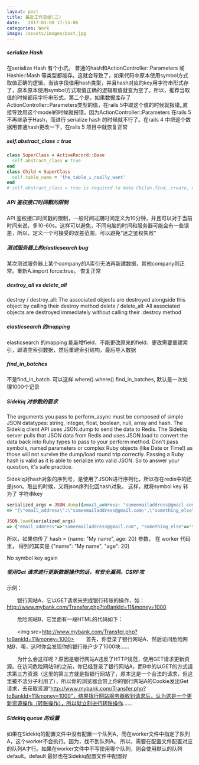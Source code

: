 ```yaml
---
layout: post
title: 最近工作总结(二)
date:   2017-03-08 17:55:06
categories: Work
image: /assets/images/post.jpg
---
```


##### serialize Hash
在serialize Hash 有个小坑。 普通的hash和ActionController::Parameters 或 Hashie::Mash 等类型都能存。这就会导致了，如果代码中原本使用symbol方式取值正确的逻辑，当该字段值用hash类型，并且hash对应的key用字符串形式存了，原本原本使用symbol方式取值正确的逻辑取值就变为空了。所以，推荐当取值的时候都用字符串形式。第二个是，如果数据库存了ActionController::Parameters类型的值，在rails 5中取这个值的时候就报错,,直接导致用这个model的时候就报错。因为ActionController::Parameters 在rails 5不再继承于Hash，而进行 serialize hash 的时候就不行了。在rails 4 中把这个数据用普通hash更改一下，在rails 5 项目中就恢复正常

##### self.abstract_class = true

```ruby
class SuperClass < ActiveRecord::Base
  self.abstract_class = true
end
class Child < SuperClass
  self.table_name = 'the_table_i_really_want'
end
# self.abstract_class = true is required to make Child<.find,.create, or any Arel method> use the_table_i_really_want instead of a table called super_classes
```

##### API 鉴权接口时间戳的限制
API 鉴权接口时间戳的限制，一般时间过期时间定义为10分钟，并且可以对于当前时间来说，多10-60s。这样可以避免，不同电脑的时间和服务器可能会有一些误差，所以，定义一个可接受的误差范围，可以避免“迷之鉴权失败”

##### 测试服务器上的elasticsearch bug
某次测试服务器上某个company的A索引无法再新建数据，其他company则正常。重新A.import force:true。 恢复正常

##### destroy_all vs delete_all
destroy / destroy_all: The associated objects are destroyed alongside this object by calling their destroy method
delete / delete_all: All associated objects are destroyed immediately without calling their :destroy method

##### elasticsearch 的mapping
elasticsearch 的mapping 能新增field，不能更改原来的field，更改需要重建索引，即清空索引数据，然后重建索引结构，最后导入数据

##### find_in_batches
不是find_in_batch. 可以这样 where().where().find_in_batches, 默认是一次处理1000个记录

##### Sidekiq 对参数的要求
The arguments you pass to perform_async must be composed of simple JSON datatypes: string, integer, float, boolean, null, array and hash. The Sidekiq client API uses JSON.dump to send the data to Redis. The Sidekiq server pulls that JSON data from Redis and uses JSON.load to convert the data back into Ruby types to pass to your perform method. Don't pass symbols, named parameters or complex Ruby objects (like Date or Time!) as those will not survive the dump/load round trip correctly.
Passing a Ruby hash is valid as it is able to serialize into valid JSON. So to answer your question, it's safe practice.

Sidekiq对hash对象的序列号，是使用了JSON进行序列化，所以存在redis中的还是json。取出的时候，又将json序列化回hash对象。
这样，就将symbol key 转为了 字符串key

```ruby
serialized_args = JSON.dump({email_address: "someemailaddress@gmail.com", something_else: "thing"})
=> "{\"email_address\":\"someemailaddress@gmail.com\",\"something_else\":\"thing\"}"

JSON.load(serialized_args)
=> {"email_address"=>"someemailaddress@gmail.com", "something_else"=>"thing"}
```

所以，如果你传了 hash = {name: "My name", age: 20} 参数， 在 worker 代码里， 得到的其实是 {"name": "My name", "age": 20}

No symbol key again

##### 使用Get 请求进行更新数据操作的话，有安全漏洞。CSRF攻
示例：

　　银行网站A，它以GET请求来完成银行转账的操作，如：http://www.mybank.com/Transfer.php?toBankId=11&money=1000

　　危险网站B，它里面有一段HTML的代码如下：

　　<img src=http://www.mybank.com/Transfer.php?toBankId=11&money=1000>
　　首先，你登录了银行网站A，然后访问危险网站B，噢，这时你会发现你的银行账户少了1000块......

　　为什么会这样呢？原因是银行网站A违反了HTTP规范，使用GET请求更新资源。在访问危险网站B的之前，你已经登录了银行网站A，而B中的<img>以GET的方式请求第三方资源（这里的第三方就是指银行网站了，原本这是一个合法的请求，但这里被不法分子利用了），所以你的浏览器会带上你的银行网站A的Cookie发出Get请求，去获取资源“http://www.mybank.com/Transfer.php?toBankId=11&money=1000”，结果银行网站服务器收到请求后，认为这是一个更新资源操作（转账操作），所以就立刻进行转账操作......

##### Sidekiq queue 的设置
如果在Sidekiq的配置文件中没有配置一个队列A，而在worker文件中指定了队列A，这个worker不会执行。因为，找不到队列A。
所以，需要在配置文件配置对应的队列A才行。如果在worker文件中不写使用哪个队列，则会使用默认的队列default。default
最好也在Sidekiq配置文件中配置好
